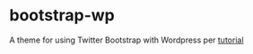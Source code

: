 bootstrap-wp
============

A theme for using Twitter Bootstrap with Wordpress per [tutorial](http://blog.teamtreehouse.com/responsive-wordpress-bootstrap-theme-tutorial) 
